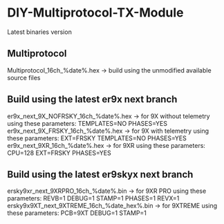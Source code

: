 # DIY-Multiprotocol-TX-Module
Latest binaries version

Multiprotocol
-------------
Multiprotocol_16ch_%date%.hex -> build using the unmodified available source files

Build using the latest er9x next branch
---------------------------------------
er9x_next_9X_NOFRSKY_16ch_%date%.hex -> for 9X without telemetry using these parameters: TEMPLATES=NO PHASES=YES
er9x_next_9X_FRSKY_16ch_%date%.hex   -> for 9X with telemetry using these parameters: EXT=FRSKY TEMPLATES=NO PHASES=YES
er9x_next_9XR_16ch_%date%.hex        -> for 9XR using these parameters: CPU=128 EXT=FRSKY PHASES=YES

Build using the latest er9skyx next branch
------------------------------------------
ersky9xr_next_9XRPRO_16ch_%date%.bin        -> for 9XR PRO using these parameters: REVB=1 DEBUG=1 STAMP=1 PHASES=1 REVX=1
ersky9x9XT_next_9XTREME_16ch_%date_hex%.bin -> for 9XTREME using these parameters: PCB=9XT DEBUG=1 STAMP=1
